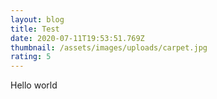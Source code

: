 ```yaml
---
layout: blog
title: Test
date: 2020-07-11T19:53:51.769Z
thumbnail: /assets/images/uploads/carpet.jpg
rating: 5
---
```

Hello world